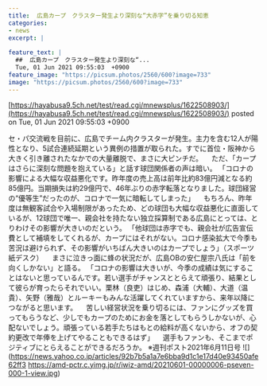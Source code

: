 ```yaml
---
title:  広島カープ　クラスター発生より深刻な“大赤字”を乗り切る知恵  
categories:
- news
excerpt: |
  
feature_text: |
  ##  広島カープ　クラスター発生より深刻な“...
  Tue, 01 Jun 2021 09:55:03  +0900
feature_image: "https://picsum.photos/2560/600?image=733"
image: "https://picsum.photos/2560/600?image=733"
---
```


[https://hayabusa9.5ch.net/test/read.cgi/mnewsplus/1622508903/](https://hayabusa9.5ch.net/test/read.cgi/mnewsplus/1622508903/)
posted on Tue, 01 Jun 2021 09:55:03  +0900

<!--more-->

セ・パ交流戦を目前に、広島でチーム内クラスターが発生。主力を含む12人が陽性となり、5試合連続延期という異例の措置が取られた。すでに首位・阪神から大きく引き離されたなかでの大量離脱で、まさに大ピンチだ。 　ただ、「カープはさらに深刻な問題を抱えている」と話す球団関係者の声は暗い。 「コロナの影響による大幅な収益悪化です。昨年度の売上高は前年比約83億円減となる約85億円。当期損失は約29億円で、46年ぶりの赤字転落となりました。球団経営の“優等生”だったのが、コロナで一気に暗転してしまった」 　もちろん、昨年度は無観客試合や入場制限があったため、どの球団も大幅な収益悪化に直面しているが、12球団で唯一、親会社を持たない独立採算制である広島にとっては、とりわけその影響が大きいのだという。 「他球団は赤字でも、親会社が広告宣伝費として補填をしてくれるが、カープにはそれがない。コロナ感染拡大で今季も苦況は避けられず、その影響がいちばん大きいのはカープでしょう」（スポーツ紙デスク） 　まさに泣きっ面に蜂の状況だが、広島OBの安仁屋宗八氏は「前を向くしかない」と語る。 「コロナの影響は大きいが、今季の成績は気にすることはないと思っているんです。若い選手がチャンスととらえて頑張り、結果として彼らが育ったらそれでいい。栗林（良吏）はじめ、森浦（大輔）、大道（温貴）、矢野（雅哉）とルーキーもみんな活躍してくれていますから、来年以降につながると思います。 　苦しい経営状況を乗り切るには、ファンにグッズを買ってもらうなど、少しでもカープのためにお金を落としてもらうしかないが、心配ないでしょう。頑張っている若手たちはもとの給料が高くないから、オフの契約更改で年俸を上げてやることもできるはず」 　選手もファンも、そこまでポジティブにとらえることができるだろうか。 ※週刊ポスト2021年6月11日号 ![](https://news.yahoo.co.jp/articles/92b7b5a1a7e6bba9d1c1e17d40e93450afe62ff3 https://amd-pctr.c.yimg.jp/r/iwiz-amd/20210601-00000006-pseven-000-1-view.jpg)
